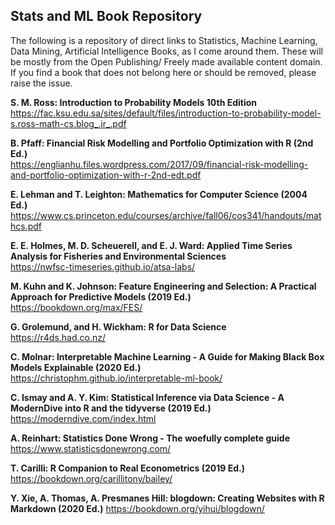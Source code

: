 Stats and ML Book Repository
---

The following is a repository of direct links to Statistics, Machine Learning, Data Mining, Artificial Intelligence Books, as I come around them. These will be mostly from the Open Publishing/ Freely made available content domain. If you find a book that does not belong here or should be removed, please raise the issue.

**S. M. Ross: Introduction to Probability Models 10th Edition**  
https://fac.ksu.edu.sa/sites/default/files/introduction-to-probability-model-s.ross-math-cs.blog_.ir_.pdf

**B. Pfaff: Financial Risk Modelling and Portfolio Optimization with R (2nd Ed.)**  
https://englianhu.files.wordpress.com/2017/09/financial-risk-modelling-and-portfolio-optimization-with-r-2nd-edt.pdf

**E. Lehman and T. Leighton: Mathematics for Computer Science (2004 Ed.)**  
https://www.cs.princeton.edu/courses/archive/fall06/cos341/handouts/mathcs.pdf

**E. E. Holmes, M. D. Scheuerell, and E. J. Ward: Applied Time Series Analysis for Fisheries and Environmental Sciences**  
https://nwfsc-timeseries.github.io/atsa-labs/

**M. Kuhn and K. Johnson: Feature Engineering and Selection: A Practical Approach for Predictive Models (2019 Ed.)**  
https://bookdown.org/max/FES/

**G. Grolemund, and H. Wickham: R for Data Science**  
https://r4ds.had.co.nz/

**C. Molnar: Interpretable Machine Learning - A Guide for Making Black Box Models Explainable (2020 Ed.)**  
https://christophm.github.io/interpretable-ml-book/

**C. Ismay and A. Y. Kim: Statistical Inference via Data Science - A ModernDive into R and the tidyverse (2019 Ed.)**  
https://moderndive.com/index.html

**A. Reinhart: Statistics Done Wrong - The woefully complete guide**  
https://www.statisticsdonewrong.com/

**T. Carilli: R Companion to Real Econometrics (2019 Ed.)**
https://bookdown.org/carillitony/bailey/

**Y. Xie, A. Thomas, A. Presmanes Hill: blogdown: Creating Websites with R Markdown (2020 Ed.)**
https://bookdown.org/yihui/blogdown/
